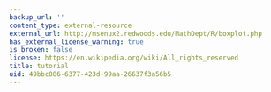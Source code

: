 ```yaml
---
backup_url: ''
content_type: external-resource
external_url: http://msenux2.redwoods.edu/MathDept/R/boxplot.php
has_external_license_warning: true
is_broken: false
license: https://en.wikipedia.org/wiki/All_rights_reserved
title: tutorial
uid: 49bbc086-6377-423d-99aa-26637f3a56b5
---
```

